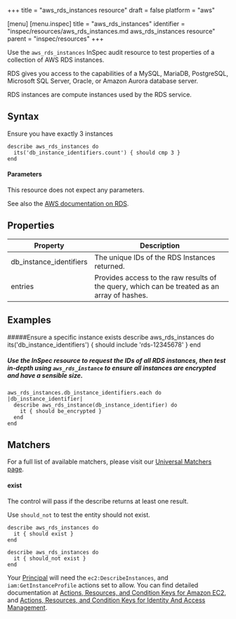 +++
title = "aws_rds_instances resource"
draft = false
platform = "aws"

[menu]
  [menu.inspec]
    title = "aws_rds_instances"
    identifier = "inspec/resources/aws_rds_instances.md aws_rds_instances resource"
    parent = "inspec/resources"
+++


Use the `aws_rds_instances` InSpec audit resource to test properties of a collection of AWS RDS instances.

RDS gives you access to the capabilities of a MySQL, MariaDB, PostgreSQL, Microsoft SQL Server, Oracle, or Amazon Aurora database server.

RDS instances are compute instances used by the RDS service.

## Syntax

 Ensure you have exactly 3 instances

    describe aws_rds_instances do
      its('db_instance_identifiers.count') { should cmp 3 }
    end
    
#### Parameters

This resource does not expect any parameters.

See also the [AWS documentation on RDS](https://docs.aws.amazon.com/rds/?id=docs_gateway).

## Properties

|Property                     | Description|
| ---                         | --- |
|db\_instance\_identifiers    | The unique IDs of the RDS Instances returned. |
|entries                      | Provides access to the raw results of the query, which can be treated as an array of hashes. |
   
## Examples

#####Ensure a specific instance exists
    describe aws_rds_instances do
      its('db_instance_identifiers') { should include 'rds-12345678' }
    end

##### Use the InSpec resource to request the IDs of all RDS instances, then test in-depth using `aws_rds_instance` to ensure all instances are encrypted and have a sensible size.
    aws_rds_instances.db_instance_identifiers.each do |db_instance_identifier|
      describe aws_rds_instance(db_instance_identifier) do
        it { should be_encrypted }
      end
    end

## Matchers

For a full list of available matchers, please visit our [Universal Matchers page](https://www.inspec.io/docs/reference/matchers/). 

#### exist

The control will pass if the describe returns at least one result.

Use `should_not` to test the entity should not exist.

    describe aws_rds_instances do
      it { should exist }
    end
      
    describe aws_rds_instances do
      it { should_not exist }
    end

Your [Principal](https://docs.aws.amazon.com/IAM/latest/UserGuide/intro-structure.html#intro-structure-principal) will need the `ec2:DescribeInstances`, and `iam:GetInstanceProfile` actions set to allow.
You can find detailed documentation at [Actions, Resources, and Condition Keys for Amazon EC2](https://docs.aws.amazon.com/IAM/latest/UserGuide/list_amazonec2.html), and [Actions, Resources, and Condition Keys for Identity And Access Management](https://docs.aws.amazon.com/IAM/latest/UserGuide/list_identityandaccessmanagement.html).

